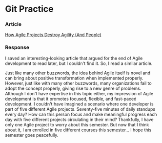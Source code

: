 # Git Practice

### Article

[How Agile Projects Destroy Agility (And People)](https://www.forbes.com/sites/forbesbusinesscouncil/2021/12/27/how-agile-projects-destroy-agility-and-people)

### Response

I saved an interesting-looking article that argued for the end of Agile development to read later, but I couldn't find it. So, I read a similar article.

Just like many other buzzwords, the idea behind Agile itself is novel and can bring about positive transformation when implemented properly. However, just like with many other buzzwords, many organizations fail to adopt the concept properly, giving rise to a new genre of problems. Although I don't have expertise in this topic either, my impression of Agile development is that it promotes focused, flexible, and fast-paced development. I couldn't have imagined a scenario where one developer is part of five different Agile projects. Seventy-five minutes of daily standups every day? How can this person focus and make meaningful progress each day with five different projects circulating in their mind? Thankfully, I have only one Agile project to worry about this semester. But now that I think about it, I am enrolled in five different courses this semester... I hope this semester goes peacefully.
